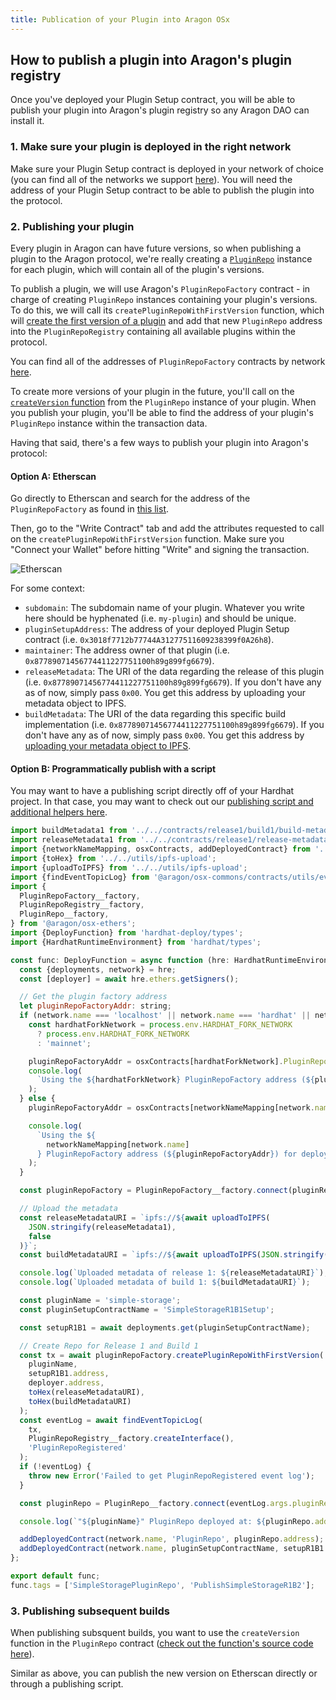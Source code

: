 ```yaml
---
title: Publication of your Plugin into Aragon OSx
---
```


## How to publish a plugin into Aragon's plugin registry

Once you've deployed your Plugin Setup contract, you will be able to publish your plugin into Aragon's plugin registry so any Aragon DAO can install it.

### 1. Make sure your plugin is deployed in the right network

Make sure your Plugin Setup contract is deployed in your network of choice (you can find all of the networks we support [here](https://github.com/aragon/osx/blob/develop/active_contracts.json)). You will need the address of your Plugin Setup contract to be able to publish the plugin into the protocol.

### 2. Publishing your plugin

Every plugin in Aragon can have future versions, so when publishing a plugin to the Aragon protocol, we're really creating a [`PluginRepo`](https://github.com/aragon/osx/blob/develop/packages/contracts/src/framework/plugin/repo/PluginRepo.sol) instance for each plugin, which will contain all of the plugin's versions.

To publish a plugin, we will use Aragon's `PluginRepoFactory` contract - in charge of creating `PluginRepo` instances containing your plugin's versions. To do this, we will call its `createPluginRepoWithFirstVersion` function, which will [create the first version of a plugin](https://github.com/aragon/core/blob/develop/packages/contracts/src/framework/plugin/repo/PluginRepoFactory.sol#L48) and add that new `PluginRepo` address into the `PluginRepoRegistry` containing all available plugins within the protocol.

You can find all of the addresses of `PluginRepoFactory` contracts by network [here](https://github.com/aragon/osx/blob/develop/active_contracts.json).

To create more versions of your plugin in the future, you'll call on the [`createVersion` function](https://github.com/aragon/osx/blob/develop/packages/contracts/src/framework/plugin/repo/PluginRepo.sol#L128) from the `PluginRepo` instance of your plugin. When you publish your plugin, you'll be able to find the address of your plugin's `PluginRepo` instance within the transaction data.

Having that said, there's a few ways to publish your plugin into Aragon's protocol:

#### Option A: Etherscan

Go directly to Etherscan and search for the address of the `PluginRepoFactory` as found in [this list](https://github.com/aragon/osx/blob/develop/active_contracts.json).

Then, go to the "Write Contract" tab and add the attributes requested to call on the `createPluginRepoWithFirstVersion` function. Make sure you "Connect your Wallet" before hitting "Write" and signing the transaction.

![Etherscan](https://res.cloudinary.com/dacofvu8m/image/upload/v1682466427/Screen_Shot_2023-04-25_at_19.46.58_nlo9p1.png)

For some context:

- `subdomain`: The subdomain name of your plugin. Whatever you write here should be hyphenated (i.e. `my-plugin`) and should be unique.
- `pluginSetupAddress`: The address of your deployed Plugin Setup contract (i.e. `0x3018f7712b77744A31277511609238399f0A26h8`).
- `maintainer`: The address owner of that plugin (i.e. `0x87789071456774411227751100h89g899fg6679`).
- `releaseMetadata`: The URI of the data regarding the release of this plugin (i.e. `0x87789071456774411227751100h89g899fg6679`). If you don't have any as of now, simply pass `0x00`. You get this address by uploading your metadata object to IPFS.
- `buildMetadata`: The URI of the data regarding this specific build implementation (i.e. `0x87789071456774411227751100h89g899fg6679`). If you don't have any as of now, simply pass `0x00`. You get this address by [uploading your metadata object to IPFS](https://docs.infura.io/infura/tutorials/ethereum/create-an-nft-using-truffle/upload-nft-metadata-to-ipfs).

#### Option B: Programmatically publish with a script

You may want to have a publishing script directly off of your Hardhat project. In that case, you may want to check out our [publishing script and additional helpers here](https://github.com/aragon/simple-storage-example-plugin/blob/main/deploy/02_repo/10_publish_r1b1_in_new_repo.ts).

```js
import buildMetadata1 from '../../contracts/release1/build1/build-metadata.json';
import releaseMetadata1 from '../../contracts/release1/release-metadata.json';
import {networkNameMapping, osxContracts, addDeployedContract} from '../../utils/helpers';
import {toHex} from '../../utils/ipfs-upload';
import {uploadToIPFS} from '../../utils/ipfs-upload';
import {findEventTopicLog} from '@aragon/osx-commons/contracts/utils/events';
import {
  PluginRepoFactory__factory,
  PluginRepoRegistry__factory,
  PluginRepo__factory,
} from '@aragon/osx-ethers';
import {DeployFunction} from 'hardhat-deploy/types';
import {HardhatRuntimeEnvironment} from 'hardhat/types';

const func: DeployFunction = async function (hre: HardhatRuntimeEnvironment) {
  const {deployments, network} = hre;
  const [deployer] = await hre.ethers.getSigners();

  // Get the plugin factory address
  let pluginRepoFactoryAddr: string;
  if (network.name === 'localhost' || network.name === 'hardhat' || network.name === 'coverage') {
    const hardhatForkNetwork = process.env.HARDHAT_FORK_NETWORK
      ? process.env.HARDHAT_FORK_NETWORK
      : 'mainnet';

    pluginRepoFactoryAddr = osxContracts[hardhatForkNetwork].PluginRepoFactory;
    console.log(
      `Using the ${hardhatForkNetwork} PluginRepoFactory address (${pluginRepoFactoryAddr}) for deployment testing on network ${network.name}`
    );
  } else {
    pluginRepoFactoryAddr = osxContracts[networkNameMapping[network.name]].PluginRepoFactory;

    console.log(
      `Using the ${
        networkNameMapping[network.name]
      } PluginRepoFactory address (${pluginRepoFactoryAddr}) for deployment...`
    );
  }

  const pluginRepoFactory = PluginRepoFactory__factory.connect(pluginRepoFactoryAddr, deployer);

  // Upload the metadata
  const releaseMetadataURI = `ipfs://${await uploadToIPFS(
    JSON.stringify(releaseMetadata1),
    false
  )}`;
  const buildMetadataURI = `ipfs://${await uploadToIPFS(JSON.stringify(buildMetadata1), false)}`;

  console.log(`Uploaded metadata of release 1: ${releaseMetadataURI}`);
  console.log(`Uploaded metadata of build 1: ${buildMetadataURI}`);

  const pluginName = 'simple-storage';
  const pluginSetupContractName = 'SimpleStorageR1B1Setup';

  const setupR1B1 = await deployments.get(pluginSetupContractName);

  // Create Repo for Release 1 and Build 1
  const tx = await pluginRepoFactory.createPluginRepoWithFirstVersion(
    pluginName,
    setupR1B1.address,
    deployer.address,
    toHex(releaseMetadataURI),
    toHex(buildMetadataURI)
  );
  const eventLog = await findEventTopicLog(
    tx,
    PluginRepoRegistry__factory.createInterface(),
    'PluginRepoRegistered'
  );
  if (!eventLog) {
    throw new Error('Failed to get PluginRepoRegistered event log');
  }

  const pluginRepo = PluginRepo__factory.connect(eventLog.args.pluginRepo, deployer);

  console.log(`"${pluginName}" PluginRepo deployed at: ${pluginRepo.address} with `);

  addDeployedContract(network.name, 'PluginRepo', pluginRepo.address);
  addDeployedContract(network.name, pluginSetupContractName, setupR1B1.address);
};

export default func;
func.tags = ['SimpleStoragePluginRepo', 'PublishSimpleStorageR1B2'];
```

### 3. Publishing subsequent builds

When publishing subsquent builds, you want to use the `createVersion` function in the `PluginRepo` contract ([check out the function's source code here](https://github.com/aragon/osx/blob/develop/packages/contracts/src/framework/plugin/repo/PluginRepo.sol#L128)).

Similar as above, you can publish the new version on Etherscan directly or through a publishing script.
